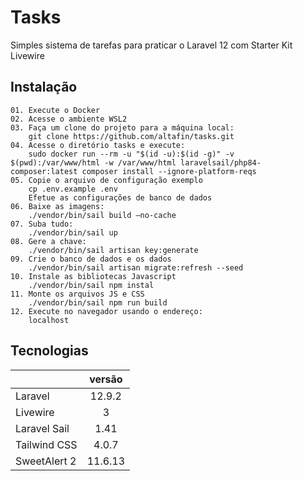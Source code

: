 # Tasks

Simples sistema de tarefas para praticar o Laravel 12 com Starter Kit Livewire

## Instalação

```
01. Execute o Docker
02. Acesse o ambiente WSL2
03. Faça um clone do projeto para a máquina local:
    git clone https://github.com/altafin/tasks.git
04. Acesse o diretório tasks e execute:
    sudo docker run --rm -u "$(id -u):$(id -g)" -v $(pwd):/var/www/html -w /var/www/html laravelsail/php84-composer:latest composer install --ignore-platform-reqs
05. Copie o arquivo de configuração exemplo
    cp .env.example .env
    Efetue as configurações de banco de dados
06. Baixe as imagens:
    ./vendor/bin/sail build –no-cache
07. Suba tudo:
    ./vendor/bin/sail up
08. Gere a chave:
    ./vendor/bin/sail artisan key:generate
09. Crie o banco de dados e os dados
    ./vendor/bin/sail artisan migrate:refresh --seed
10. Instale as bibliotecas Javascript
    ./vendor/bin/sail npm instal
11. Monte os arquivos JS e CSS
    ./vendor/bin/sail npm run build
12. Execute no navegador usando o endereço:
    localhost
```
## Tecnologias

|              |  versão   |
|--------------|:---------:|
| Laravel      |  12.9.2   |
| Livewire     |     3     |
| Laravel Sail |   1.41    |
| Tailwind CSS |   4.0.7   |
| SweetAlert 2 |  11.6.13  |
